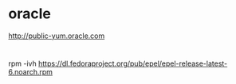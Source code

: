# oracle
http://public-yum.oracle.com

#
rpm -ivh https://dl.fedoraproject.org/pub/epel/epel-release-latest-6.noarch.rpm
